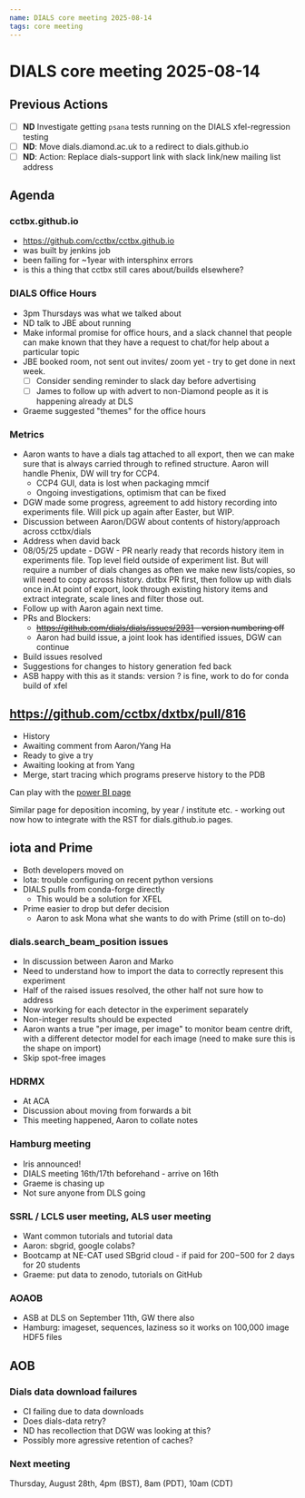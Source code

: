 ```yaml
---
name: DIALS core meeting 2025-08-14
tags: core meeting
---
```


# DIALS core meeting 2025-08-14

## Previous Actions

- [ ] **ND** Investigate getting `psana` tests running on the DIALS xfel-regression testing
- [ ] **ND**: Move dials.diamond.ac.uk to a redirect to dials.github.io
- [ ] **ND**: Action: Replace dials-support link with slack link/new mailing list address

## Agenda

### cctbx.github.io

- https://github.com/cctbx/cctbx.github.io
- was built by jenkins job
- been failing for ~1year with intersphinx errors
- is this a thing that cctbx still cares about/builds elsewhere?

### DIALS Office Hours
- 3pm Thursdays was what we talked about
- ND talk to JBE about running
- Make informal promise for office hours, and a slack channel that people can make known that they have a request to chat/for help about a particular topic
- JBE booked room, not sent out invites/ zoom yet - try to get done in next week.
    - [ ] Consider sending reminder to slack day before advertising
    - [ ] James to follow up with advert to non-Diamond people as it is happening already at DLS
- Graeme suggested "themes" for the office hours

### Metrics

- Aaron wants to have a dials tag attached to all export, then we can make sure that is always carried through to refined structure. Aaron will handle Phenix, DW will try for CCP4.
    - CCP4 GUI, data is lost when packaging mmcif
    - Ongoing investigations, optimism that can be fixed
- DGW made some progress, agreement to add history recording into experiments file. Will pick up again after Easter, but WIP.
- Discussion between Aaron/DGW about contents of history/approach across cctbx/dials
- Address when david back
- 08/05/25 update - DGW - PR nearly ready that records history item in experiments file. Top level field outside of experiment list. But will require a number of dials changes as often we make new lists/copies, so will need to copy across history. dxtbx PR first, then follow up with dials once in.At point of export, look through existing history items and extract integrate, scale lines and filter those out.
- Follow up with Aaron again next time.
- PRs and Blockers:
    - ~~https://github.com/dials/dials/issues/2931 - version numbering off~~
    - Aaron had build issue, a joint look has identified issues, DGW can continue
- Build issues resolved
- Suggestions for changes to history generation fed back
- ASB happy with this as it stands: version ? is fine, work to do for conda build of xfel

## https://github.com/cctbx/dxtbx/pull/816

- History
- Awaiting comment from Aaron/Yang Ha
- Ready to give a try
- Awaiting looking at from Yang
- Merge, start tracing which programs preserve history to the PDB

Can play with the [power BI page](https://app.powerbi.com/view?r=eyJrIjoiZWQxYzQ3OGUtZGIwYS00NDZmLTk1YjctNDU1YmViNTI5ZDNjIiwidCI6IjM5NjU3M2NiLWYzNzgtNGI2OC05YmM4LTE1NzU1YzBjNTFmMyIsImMiOjZ9)

Similar page for deposition incoming, by year / institute etc. - working out now how to integrate with the RST for dials.github.io pages.

## iota and Prime

- Both developers moved on
- Iota: trouble configuring on recent python versions
- DIALS pulls from conda-forge directly
    - This would be a solution for XFEL
- Prime easier to drop but defer decision
    - Aaron to ask Mona what she wants to do with Prime (still on to-do)

### dials.search_beam_position issues
- In discussion between Aaron and Marko
- Need to understand how to import the data to correctly represent this experiment
- Half of the raised issues resolved, the other half not sure how to address
- Now working for each detector in the experiment separately
- Non-integer results should be expected
- Aaron wants a true "per image, per image" to monitor beam centre drift, with a different detector model for each image (need to make sure this is the shape on import)
- Skip spot-free images

### HDRMX
- At ACA
- Discussion about moving from forwards a bit
- This meeting happened, Aaron to collate notes

### Hamburg meeting
- Iris announced!
- DIALS meeting 16th/17th beforehand - arrive on 16th
- Graeme is chasing up
- Not sure anyone from DLS going

### SSRL / LCLS user meeting, ALS user meeting
- Want common tutorials and tutorial data
- Aaron: sbgrid, google colabs?
- Bootcamp at NE-CAT used SBgrid cloud - if paid for $200-$500 for 2 days for 20 students
- Graeme: put data to zenodo, tutorials on GitHub

### AOAOB
- ASB at DLS on September 11th, GW there also
- Hamburg: imageset, sequences, laziness so it works on 100,000 image HDF5 files

## AOB

### Dials data download failures

- CI failing due to data downloads
- Does dials-data retry?
- ND has recollection that DGW was looking at this?
- Possibly more agressive retention of caches?

### Next meeting

Thursday, August 28th, 4pm (BST), 8am (PDT), 10am (CDT)
